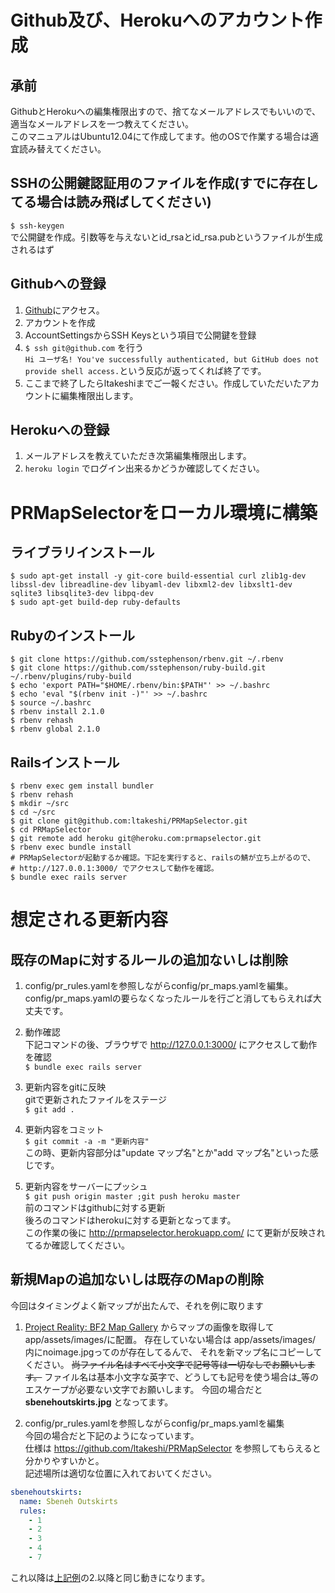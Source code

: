 # Github及び、Herokuへのアカウント作成
## 承前
GithubとHerokuへの編集権限出すので、捨てなメールアドレスでもいいので、適当なメールアドレスを一つ教えてください。  
このマニュアルはUbuntu12.04にて作成してます。他のOSで作業する場合は適宜読み替えてください。  

## SSHの公開鍵認証用のファイルを作成(すでに存在してる場合は読み飛ばしてください)
`$ ssh-keygen`  
で公開鍵を作成。引数等を与えないとid_rsaとid_rsa.pubというファイルが生成されるはず

## Githubへの登録
1. [Github](https://github.com/)にアクセス。
1. アカウントを作成
1. AccountSettingsからSSH Keysという項目で公開鍵を登録
1. `$ ssh git@github.com`  を行う  
`Hi ユーザ名! You've successfully authenticated, but GitHub does not provide shell access.`という反応が返ってくれば終了です。
1. ここまで終了したらltakeshiまでご一報ください。作成していただいたアカウントに編集権限出します。

## Herokuへの登録
1. メールアドレスを教えていただき次第編集権限出します。
1. `heroku login`  でログイン出来るかどうか確認してください。

# PRMapSelectorをローカル環境に構築
## ライブラリインストール
    $ sudo apt-get install -y git-core build-essential curl zlib1g-dev libssl-dev libreadline-dev libyaml-dev libxml2-dev libxslt1-dev sqlite3 libsqlite3-dev libpq-dev
    $ sudo apt-get build-dep ruby-defaults

## Rubyのインストール
    $ git clone https://github.com/sstephenson/rbenv.git ~/.rbenv
    $ git clone https://github.com/sstephenson/ruby-build.git ~/.rbenv/plugins/ruby-build
    $ echo 'export PATH="$HOME/.rbenv/bin:$PATH"' >> ~/.bashrc
    $ echo 'eval "$(rbenv init -)"' >> ~/.bashrc
    $ source ~/.bashrc
    $ rbenv install 2.1.0
    $ rbenv rehash
    $ rbenv global 2.1.0

## Railsインストール
    $ rbenv exec gem install bundler
    $ rbenv rehash
    $ mkdir ~/src
    $ cd ~/src
    $ git clone git@github.com:ltakeshi/PRMapSelector.git
    $ cd PRMapSelector
    $ git remote add heroku git@heroku.com:prmapselector.git
    $ rbenv exec bundle install
    # PRMapSelectorが起動するか確認。下記を実行すると、railsの鯖が立ち上がるので、
    # http://127.0.0.1:3000/ でアクセスして動作を確認。
    $ bundle exec rails server

# 想定される更新内容
## 既存のMapに対するルールの追加ないしは削除
1. config/pr_rules.yamlを参照しながらconfig/pr_maps.yamlを編集。  
config/pr_maps.yamlの要らなくなったルールを行ごと消してもらえれば大丈夫です。

1. 動作確認  
下記コマンドの後、ブラウザで http://127.0.0.1:3000/ にアクセスして動作を確認  
`$ bundle exec rails server`

1. 更新内容をgitに反映  
gitで更新されたファイルをステージ  
`$ git add .`

1. 更新内容をコミット  
`$ git commit -a -m "更新内容" `  
この時、更新内容部分は"update マップ名"とか"add マップ名"といった感じです。

1. 更新内容をサーバーにプッシュ  
`$ git push origin master ;git push heroku master`  
前のコマンドはgithubに対する更新  
後ろのコマンドはherokuに対する更新となってます。  
この作業の後に http://prmapselector.herokuapp.com/ にて更新が反映されてるか確認してください。

## 新規Mapの追加ないしは既存のMapの削除
今回はタイミングよく新マップが出たんで、それを例に取ります

1. [Project Reality: BF2 Map Gallery](http://www.realitymod.com/mapgallery/) からマップの画像を取得してapp/assets/images/に配置。
存在していない場合は app/assets/images/ 内にnoimage.jpgってのが存在してるんで、
それを新マップ名にコピーしてください。
<del>尚ファイル名はすべて小文字で記号等は一切なしでお願いします。</del>
ファイル名は基本小文字な英字で、どうしても記号を使う場合は\_等のエスケープが必要ない文字でお願いします。
今回の場合だと __sbenehoutskirts.jpg__ となってます。

1. config/pr_rules.yamlを参照しながらconfig/pr_maps.yamlを編集  
今回の場合だと下記のようになっています。  
仕様は https://github.com/ltakeshi/PRMapSelector を参照してもらえると分かりやすいかと。  
記述場所は適切な位置に入れておいてください。  
```yaml
sbenehoutskirts:
  name: Sbeneh Outskirts
  rules:
    - 1
    - 2
    - 3
    - 4
    - 7
```

これ以降は[上記例](https://github.com/ltakeshi/PRMapSelector/blob/master/INSTALL.md#%E6%97%A2%E5%AD%98%E3%81%AEmap%E3%81%AB%E5%AF%BE%E3%81%99%E3%82%8B%E3%83%AB%E3%83%BC%E3%83%AB%E3%81%AE%E8%BF%BD%E5%8A%A0%E3%81%AA%E3%81%84%E3%81%97%E3%81%AF%E5%89%8A%E9%99%A4)の2.以降と同じ動きになります。
